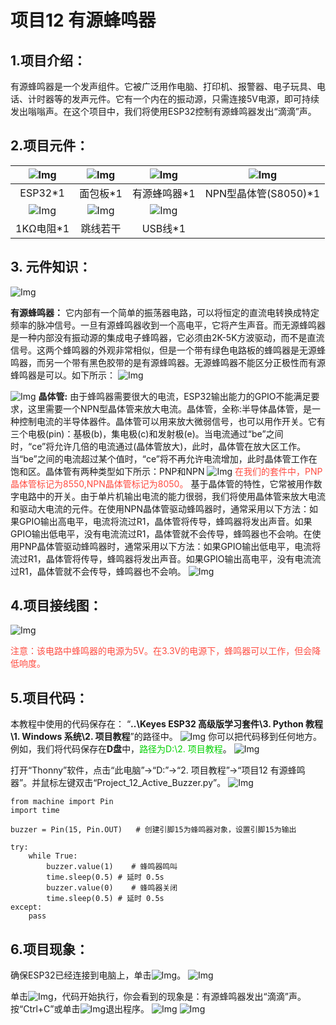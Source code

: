 # 项目12 有源蜂鸣器

## 1.项目介绍：
有源蜂鸣器是一个发声组件。它被广泛用作电脑、打印机、报警器、电子玩具、电话、计时器等的发声元件。它有一个内在的振动源，只需连接5V电源，即可持续发出嗡嗡声。在这个项目中，我们将使用ESP32控制有源蜂鸣器发出“滴滴”声。

## 2.项目元件：
|![Img](../../../media/ESP32主板img-20230411094400.png)|![Img](../../../media/面包板img-20230411094115.png)|![Img](../../../media/有源蜂鸣器img-20230411163533.png)|![Img](../../../media/NPN型晶体管(S8050)img-20230411163556.png)|
| :--: | :--: | :--: | :--: |
|ESP32*1|面包板*1|有源蜂鸣器*1|NPN型晶体管(S8050)*1|
|![Img](../../../media/1KΩ电阻img-20230411094458.png)| ![Img](../../../media/跳线img-20230411094511.png)|![Img](../../../media/USB线img-20230407194453.png)| |
|1KΩ电阻*1|跳线若干|USB线*1| |

## 3. 元件知识：
![Img](../../../media/有源蜂鸣器元件知识1img-20230411163732.png)

**有源蜂鸣器：** 它内部有一个简单的振荡器电路，可以将恒定的直流电转换成特定频率的脉冲信号。一旦有源蜂鸣器收到一个高电平，它将产生声音。而无源蜂鸣器是一种内部没有振动源的集成电子蜂鸣器，它必须由2K-5K方波驱动，而不是直流信号。这两个蜂鸣器的外观非常相似，但是一个带有绿色电路板的蜂鸣器是无源蜂鸣器，而另一个带有黑色胶带的是有源蜂鸣器。无源蜂鸣器不能区分正极性而有源蜂鸣器是可以。如下所示：
![Img](../../../media/有源蜂鸣器元件知识2img-20230411163759.png)

![Img](../../../media/晶体管元件知识1img-20230411163816.png)
**晶体管:** 由于蜂鸣器需要很大的电流，ESP32输出能力的GPIO不能满足要求，这里需要一个NPN型晶体管来放大电流。晶体管，全称:半导体晶体管，是一种控制电流的半导体器件。晶体管可以用来放大微弱信号，也可以用作开关。它有三个电极(pin)：基极(b)，集电极(c)和发射极(e)。当电流通过“be”之间时，“ce”将允许几倍的电流通过(晶体管放大)，此时，晶体管在放大区工作。当“be”之间的电流超过某个值时，“ce”将不再允许电流增加，此时晶体管工作在饱和区。晶体管有两种类型如下所示：PNP和NPN
![Img](../../../media/晶体管元件知识2img-20230411163854.png)
<span style="color: rgb(255, 76, 65);">在我们的套件中，PNP晶体管标记为8550,NPN晶体管标记为8050。</span>
基于晶体管的特性，它常被用作数字电路中的开关。由于单片机输出电流的能力很弱，我们将使用晶体管来放大电流和驱动大电流的元件。在使用NPN晶体管驱动蜂鸣器时，通常采用以下方法：如果GPIO输出高电平，电流将流过R1，晶体管将传导，蜂鸣器将发出声音。如果GPIO输出低电平，没有电流流过R1，晶体管就不会传导，蜂鸣器也不会响。在使用PNP晶体管驱动蜂鸣器时，通常采用以下方法：如果GPIO输出低电平，电流将流过R1，晶体管将传导，蜂鸣器将发出声音。如果GPIO输出高电平，没有电流流过R1，晶体管就不会传导，蜂鸣器也不会响。
![Img](../../../media/晶体管元件知识3img-20230411164245.png)

## 4.项目接线图：
![Img](../../../media/项目12接线图img-20230419172733.png)

<span style="color: rgb(255, 76, 65);">注意：该电路中蜂鸣器的电源为5V。在3.3V的电源下，蜂鸣器可以工作，但会降低响度。</span>

## 5.项目代码：
本教程中使用的代码保存在：
“**..\Keyes ESP32 高级版学习套件\3. Python 教程\1. Windows 系统\2. 项目教程**”的路径中。
![Img](../../../media/本教程中使用的代码保存在img-20230526190901.png)
你可以把代码移到任何地方。例如，我们将代码保存在**D盘**中，<span style="color: rgb(0, 209, 0);">路径为D:\2. 项目教程</span>。
![Img](../../../media/代码保存在D盘img-20230407191836.png)

打开“Thonny”软件，点击“此电脑”→“D:”→“2. 项目教程”→“项目12 有源蜂鸣器”。并鼠标左键双击“Project_12_Active_Buzzer.py”。
![Img](../../../media/项目12-1img-20230411164519.png)

```
from machine import Pin
import time

buzzer = Pin(15, Pin.OUT)   # 创建引脚15为蜂鸣器对象，设置引脚15为输出

try:
    while True:
        buzzer.value(1)    # 蜂鸣器鸣叫
        time.sleep(0.5) # 延时 0.5s
        buzzer.value(0)    # 蜂鸣器关闭
        time.sleep(0.5) # 延时 0.5s
except:
    pass

```
## 6.项目现象：
确保ESP32已经连接到电脑上，单击![Img](../../../media/停止或重启后端进程img-20230411163145.png)。
![Img](../../../media/项目12-2img-20230411164701.png)

单击![Img](../../../media/运行img-20230411141103.png)，代码开始执行，你会看到的现象是：有源蜂鸣器发出“滴滴”声。按“Ctrl+C”或单击![Img](../../../media/停止或重启后端进程img-20230411140954.png)退出程序。
![Img](../../../media/项目12-3img-20230411164731.png)
![Img](../../../media/img-20230814095455.png)















